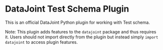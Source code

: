 # DataJoint Test Schema Plugin

This is an official DataJoint Python plugin for working with Test schema.

Note: This plugin adds features to the `datajoint` package and thus requires it. Users should not import directly from the plugin but instead simply `import datajoint` to access plugin features.
